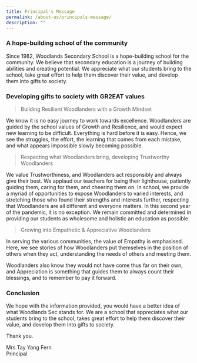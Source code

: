 ```yaml
---
title: Principal's Message
permalink: /about-us/principals-message/
description: ""
---
```


### A hope-building school of the community

Since 1982, Woodlands Secondary School is a hope-building school for the community. We believe that secondary education is a journey of building abilities and creating potential. We appreciate what our students bring to the school, take great effort to help them discover their value, and develop them into gifts to society.

### Developing gifts to society with GR2EAT values 

> Building Resilient Woodlanders with a Growth Mindset

We know it is no easy journey to work towards excellence. Woodlanders are guided by the school values of Growth and Resilience, and would expect new learning to be difficult. Everything is hard before it is easy. Hence, we see the struggles, the effort, the learning that comes from each mistake, and what appears impossible slowly becoming possible.

> Respecting what Woodlanders bring, developing Trustworthy Woodlanders

We value Trustworthiness, and Woodlanders act responsibly and always give their best. We applaud our teachers for being their lighthouse, patiently guiding them, caring for them, and cheering them on. In school, we provide a myriad of opportunities to expose Woodlanders to varied interests, and stretching those who found their strengths and interests further, respecting that Woodlanders are all different and everyone matters. In this second year of the pandemic, it is no exception. We remain committed and determined in providing our students as wholesome and holistic an education as possible.

> Growing into Empathetic & Appreciative Woodlanders

In serving the various communities, the value of Empathy is emphasised. Here, we see stories of how Woodlanders put themselves in the position of others when they act, understanding the needs of others and meeting them.

Woodlanders also know they would not have come thus far on their own, and Appreciation is something that guides them to always count their blessings, and to remember to pay it forward.

### Conclusion

We hope with the information provided, you would have a better idea of what Woodlands Sec stands for. We are a school that appreciates what our students bring to the school, takes great effort to help them discover their value, and develop them into gifts to society.


Thank you.

Mrs Tay Yang Fern    
Principal

